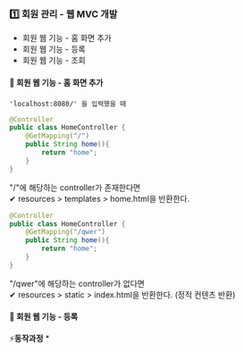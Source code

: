 ### 1️⃣ 회원 관리 - 웹 MVC 개발
* 회원 웹 기능 - 홈 화면 추가
* 회원 웹 기능 - 등록
* 회원 웹 기능 - 조회
#### 🔶 회원 웹 기능 - 홈 화면 추가
```
'localhost:8080/' 을 입력했을 때
```
```java
@Controller
public class HomeController {
    @GetMapping("/")
    public String home(){
        return "home";
    }
}
```
"/"에 해당하는 controller가 존재한다면<br>
✔ resources > templates > home.html을 반환한다. 
```java
@Controller
public class HomeController {
    @GetMapping("/qwer")
    public String home(){
        return "home";
    }
}
```
"/qwer"에 해당하는 controller가 없다면<br>
✔ resources > static > index.html을 반환한다. (정적 컨텐츠 반환)
#### 🔶 회원 웹 기능 - 등록
⚡**동작과정**
* 


